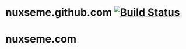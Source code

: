 # nuxseme.github.com [![Build Status](https://travis-ci.org/nuxseme/nuxseme.github.com.origin.svg?branch=master)](https://travis-ci.org/nuxseme/nuxseme.github.com.origin)
<h1><a href="http://nuxseme.com" target="_blank"  style="text-decoration : none ">nuxseme.com</a></h1>
